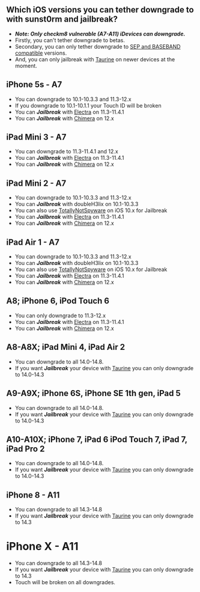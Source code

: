 ## Which iOS versions you can tether downgrade to with sunst0rm and jailbreak? ##

- ***Note: Only checkm8 vulnerable (A7-A11) iDevices can downgrade.***
-  Firstly, you can't tether downgrade to betas.
-  Secondary, you can only tether downgrade to [SEP and BASEBAND compatible](https://docs.google.com/spreadsheets/d/1Mb1UNm6g3yvdQD67M413GYSaJ4uoNhLgpkc7YKi3LBs/edit#gid=0) versions.
-  And, you can only jailbreak with [Taurine](https://taurine.app/) on newer devices at the moment.


## iPhone 5s - A7 ##

- You can downgrade to 10.1-10.3.3 and 11.3-12.x
- If you downgrade to 10.1-10.1.1 your Touch ID will be broken
- You can ***Jailbreak*** with [Electra](https://coolstar.org/electra/) on 11.3-11.4.1
- You can ***Jailbreak*** with [Chimera](https://chimera.coolstar.org/) on 12.x

## iPad Mini 3 - A7 ##

- You can downgrade to 11.3-11.4.1 and 12.x
- You can ***Jailbreak*** with [Electra](https://coolstar.org/electra/) on 11.3-11.4.1
- You can ***Jailbreak*** with [Chimera](https://chimera.coolstar.org/) on 12.x

## iPad Mini 2 - A7 ##

- You can downgrade to 10.1-10.3.3 and 11.3-12.x
- You can ***Jailbreak*** with doubleH3lix on 10.1-10.3.3
- You can also use [TotallyNotSpyware](https://totally-not.spyware.lol/) on iOS 10.x for Jailbreak
- You can ***Jailbreak*** with [Electra](https://coolstar.org/electra/) on 11.3-11.4.1
- You can ***Jailbreak*** with [Chimera](https://chimera.coolstar.org/) on 12.x

## iPad Air 1 - A7 ##

- You can downgrade to 10.1-10.3.3 and 11.3-12.x
- You can ***Jailbreak*** with doubleH3lix on 10.1-10.3.3
- You can also use [TotallyNotSpyware](https://totally-not.spyware.lol/) on iOS 10.x for Jailbreak
- You can ***Jailbreak*** with [Electra](https://coolstar.org/electra/) on 11.3-11.4.1
- You can ***Jailbreak*** with [Chimera](https://chimera.coolstar.org/) on 12.x

## A8; iPhone 6, iPod Touch 6 ##

- You can only downgrade to 11.3-12.x
- You can ***Jailbreak*** with [Electra](https://coolstar.org/electra/) on 11.3-11.4.1
- You can ***Jailbreak*** with [Chimera](https://chimera.coolstar.org/) on 12.x


## A8-A8X; iPad Mini 4, iPad Air 2 ##

- You can downgrade to all 14.0-14.8.
- If you want  ***Jailbreak***  your device with [Taurine](https://taurine.app/) you can only downgrade to 14.0-14.3


## A9-A9X; iPhone 6S, iPhone SE 1th gen, iPad 5 ##

- You can downgrade to all 14.0-14.8.
- If you want  ***Jailbreak***  your device with [Taurine](https://taurine.app/) you can only downgrade to 14.0-14.3

## A10-A10X; iPhone 7, iPad 6 iPod Touch 7, iPad 7, iPad Pro 2 ##

- You can downgrade to all 14.0-14.8.
- If you want  ***Jailbreak***  your device with [Taurine](https://taurine.app/) you can only downgrade to 14.0-14.3

## iPhone 8 - A11 ##

- You can downgrade to all 14.3-14.8
- If you want  ***Jailbreak***  your device with [Taurine](https://taurine.app/) you can only downgrade to 14.3

# iPhone X - A11 ##

- You can downgrade to all 14.3-14.8
- If you want  ***Jailbreak***  your device with [Taurine](https://taurine.app/) you can only downgrade to 14.3
- Touch will be broken on all downgrades.











